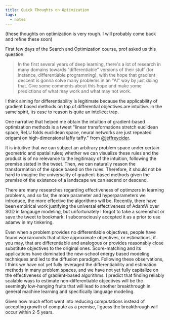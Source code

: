 ```yaml
---
title: Quick Thoughts on Optimization
tags:
  - notes
---
```

(these thoughts on optimization is very rough. I will probably come back and refine these soon)

First few days of the Search and Optimization course, prof asked us this question:

> In the first several years of deep learning, there's a lot of research in many domains towards "differentiable" versions of their stuff (for instance, differentiable programming), with the hope that gradient descent is gonna solve many problems in an "AI" way by just doing that. Give some comments about this hope and make some predictions of what may work and what may not work.

I think aiming for differentiability is legitimate because the applicability of gradient based methods on top of differential objectives are intuitive. In the same spirit, its ease to reason is quite an intellect trap. 

One narrative that helped me obtain the intuition of gradient-based optimization methods is a tweet "linear transformations stretch euclidean space, ReLU folds euclidean space, neural networks are just repeated origami on high-dimensional laffy taffy." from [@jeffreycider](https://x.com/jeffreycider/status/1531738495848484864). 

It is intuitive that we can subject an arbitrary problem space under certain geometric and spatial rules; whether we can visualize these rules and the product is of no relevance to the legitimacy of the intuition, following the premise stated in the tweet. Then, we can naturally reason the transformation of the space based on the rules. Therefore, it should not be hard to imagine the universality of gradient-based methods given the premise of the existence of a landscape we can ascend or descend.

There are many researches regarding effectiveness of optimzers in learning problems, and so far, the more parameter and hyperparameters we introduce, the more effective the algorithms will be. Recently, there have been empirical work justifying the universal effectiveness of AdamW over SGD in langauge modeling, but unfortunately I forgot to take a screenshot or save the tweet to bookmark. I subconsciously accepted it as a prior to use adamw in my tinkering.

Even when a problem provides no differentiable objectives, people have found workarounds that utilize approximate objectives, or estimations, if you may, that are differentiable and analogous or provides reasonably close substitute objectives to the original ones. Score-matching and its applications have dominated the new-school energy based modeling techniques and led to the diffusion paradigm. Following these observations, I think we have not yet fully leveraged the differentiability and estimation methods in many problem spaces, and we have not yet fully capitalize on the effectiveness of gradient-based algorithms. I predict that finding reliably scalable ways to estimate non-differentiable objectives will be the seemingly low-hanging fruits that will lead to another breakthrough in general machine learning and specifically language modeling. 

Given how much effort went into reducing computations instead of accepting growth of compute as a premise, I guess the breakthrough will occur within 2-5 years.
